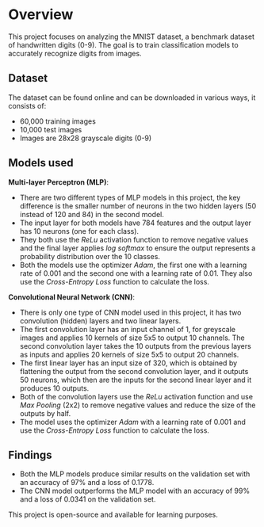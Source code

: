 # Overview

This project focuses on analyzing the MNIST dataset, a benchmark dataset of handwritten digits (0-9). The goal is to train classification models to accurately recognize digits from images.

## Dataset

The dataset can be found online and can be downloaded in various ways, it consists of:

- 60,000 training images
- 10,000 test images
- Images are 28x28 grayscale digits (0-9)

## Models used

**Multi-layer Perceptron (MLP)**:
- There are two different types of MLP models in this project, the key difference is the smaller number of neurons in the two hidden layers (50 instead of 120 and 84) in the second model.
-  The input layer for both models have 784 features and the output layer has 10 neurons (one for each class).
-  They both use the *ReLu* activation function to remove negative values and the final layer applies *log softmax* to ensure the output represents a probability distribution over the 10 classes.
-  Both the models use the optimizer *Adam*, the first one with a learning rate of 0.001 and the second one with a learning rate of 0.01. They also use the *Cross-Entropy Loss* function to calculate the loss.

**Convolutional Neural Network (CNN)**:
- There is only one type of CNN model used in this project, it has two convolution (hidden) layers and two linear layers.
- The first convolution layer has an input channel of 1, for greyscale images and applies 10 kernels of size 5x5 to output 10 channels. The second convolution layer takes the 10 outputs from the previous layers as inputs and applies 20 kernels of size 5x5 to output 20 channels.
- The first linear layer has an input size of 320, which is obtained by flattening the output from the second convolution layer, and it outputs 50 neurons, which then are the inputs for the second linear layer and it produces 10 outputs.
- Both of the convolution layers use the *ReLu* activation function and use *Max Pooling* (2x2) to remove negative values and reduce the size of the outputs by half.
- The model uses the optimizer *Adam* with a learning rate of 0.001 and use the *Cross-Entropy Loss* function to calculate the loss.


## Findings

- Both the MLP models produce similar results on the validation set with an accuracy of 97% and a loss of 0.1778.
- The CNN model outperforms the MLP model with an accuracy of 99% and a loss of 0.0341  on the validation set.



This project is open-source and available for learning purposes.

